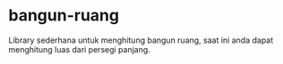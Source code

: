 # bangun-ruang

Library sederhana untuk menghitung bangun ruang, saat ini anda dapat menghitung luas dari persegi panjang.
